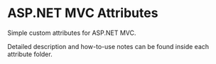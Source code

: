 ASP.NET MVC Attributes
==============

Simple custom attributes for ASP.NET MVC.

Detailed description and how-to-use notes can be found inside each attribute folder.
